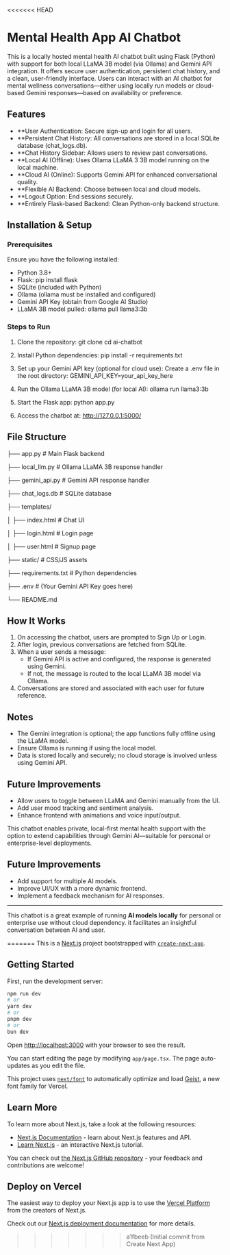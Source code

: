 <<<<<<< HEAD
# Mental Health App AI Chatbot

This is a locally hosted mental health AI chatbot built using Flask (Python) with support for both local LLaMA 3B model (via Ollama) and Gemini API integration. It offers secure user authentication, persistent chat history, and a clean, user-friendly interface.
Users can interact with an AI chatbot for mental wellness conversations—either using locally run models or cloud-based Gemini responses—based on availability or preference.

## Features
- **User Authentication: Secure sign-up and login for all users.
- **Persistent Chat History: All conversations are stored in a local SQLite database (chat_logs.db).
- **Chat History Sidebar: Allows users to review past conversations.
- **Local AI (Offline): Uses Ollama LLaMA 3 3B model running on the local machine.
- **Cloud AI (Online): Supports Gemini API for enhanced conversational quality.
- **Flexible AI Backend: Choose between local and cloud models.
- **Logout Option: End sessions securely.
- **Entirely Flask-based Backend: Clean Python-only backend structure.

## Installation & Setup

### Prerequisites
Ensure you have the following installed:

- Python 3.8+
- Flask: pip install flask
- SQLite (included with Python)
- Ollama (ollama must be installed and configured)
- Gemini API Key (obtain from Google AI Studio)
- LLaMA 3B model pulled:
  ollama pull llama3:3b


### Steps to Run

1. Clone the repository:
   git clone <repository-url>
   cd ai-chatbot

2. Install Python dependencies:
   pip install -r requirements.txt

3. Set up your Gemini API key (optional for cloud use):
   Create a .env file in the root directory:
   GEMINI_API_KEY=your_api_key_here

4. Run the Ollama LLaMA 3B model (for local AI):
   ollama run llama3:3b

5. Start the Flask app:
   python app.py

6. Access the chatbot at:
   http://127.0.0.1:5000/

## File Structure

├── app.py              # Main Flask backend

├── local_llm.py        # Ollama LLaMA 3B response handler

├── gemini_api.py       # Gemini API response handler

├── chat_logs.db        # SQLite database

├── templates/

│     ├── index.html      # Chat UI

│     ├── login.html      # Login page

│     ├── user.html       # Signup page

├── static/             # CSS/JS assets

├── requirements.txt    # Python dependencies

├── .env                # (Your Gemini API Key goes here)

└── README.md

## How It Works
1. On accessing the chatbot, users are prompted to Sign Up or Login.
2. After login, previous conversations are fetched from SQLite.
3. When a user sends a message:
   - If Gemini API is active and configured, the response is generated using Gemini.
   - If not, the message is routed to the local LLaMA 3B model via Ollama.
4. Conversations are stored and associated with each user for future reference.

## Notes
- The Gemini integration is optional; the app functions fully offline using the LLaMA model.
- Ensure Ollama is running if using the local model.
- Data is stored locally and securely; no cloud storage is involved unless using Gemini API.

## Future Improvements
- Allow users to toggle between LLaMA and Gemini manually from the UI.
- Add user mood tracking and sentiment analysis.
- Enhance frontend with animations and voice input/output.

This chatbot enables private, local-first mental health support with the option to extend capabilities through Gemini AI—suitable for personal or enterprise-level deployments.

## Future Improvements
- Add support for multiple AI models.
- Improve UI/UX with a more dynamic frontend.
- Implement a feedback mechanism for AI responses.

---
This chatbot is a great example of running **AI models locally** for personal or enterprise use without cloud dependency.
it facilitates an insightful conversation between AI and user.


=======
This is a [Next.js](https://nextjs.org) project bootstrapped with [`create-next-app`](https://nextjs.org/docs/app/api-reference/cli/create-next-app).

## Getting Started

First, run the development server:

```bash
npm run dev
# or
yarn dev
# or
pnpm dev
# or
bun dev
```

Open [http://localhost:3000](http://localhost:3000) with your browser to see the result.

You can start editing the page by modifying `app/page.tsx`. The page auto-updates as you edit the file.

This project uses [`next/font`](https://nextjs.org/docs/app/building-your-application/optimizing/fonts) to automatically optimize and load [Geist](https://vercel.com/font), a new font family for Vercel.

## Learn More

To learn more about Next.js, take a look at the following resources:

- [Next.js Documentation](https://nextjs.org/docs) - learn about Next.js features and API.
- [Learn Next.js](https://nextjs.org/learn) - an interactive Next.js tutorial.

You can check out [the Next.js GitHub repository](https://github.com/vercel/next.js) - your feedback and contributions are welcome!

## Deploy on Vercel

The easiest way to deploy your Next.js app is to use the [Vercel Platform](https://vercel.com/new?utm_medium=default-template&filter=next.js&utm_source=create-next-app&utm_campaign=create-next-app-readme) from the creators of Next.js.

Check out our [Next.js deployment documentation](https://nextjs.org/docs/app/building-your-application/deploying) for more details.
>>>>>>> a1fbeeb (Initial commit from Create Next App)
